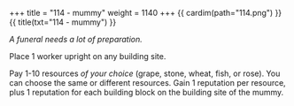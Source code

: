 +++
title = "114 - mummy"
weight = 1140
+++
{{ cardim(path="114.png") }}
{{ title(txt="114 - mummy") }}

*A funeral needs a lot of preparation.*

Place 1 worker upright on any building site.

Pay 1-10 resources *of your choice* (grape, stone, wheat, fish, or rose). You can choose the same or different resources. Gain 1 reputation per resource, plus 1 reputation for each building block on the building site of the mummy.
